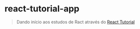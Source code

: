 # react-tutorial-app

>Dando início aos estudos de Ract através do [React Tutorial](https://react-tutorial.app)
